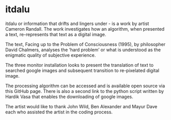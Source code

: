 # itdalu
itdalu or information that drifts and lingers under - is a work by artist Cameron Randall. The work investigates how an algorithm, when presented a text, re-represents that text as a digital image. 

The text, Facing up to the Problem of Consciousness (1995), by philosopher David Chalmers, analyses the ‘hard problem’ or what is understood as the enigmatic quality of subjective experience.

The three monitor installation looks to present the translation of text to searched google images and subsequent transition to re-pixelated digital image.

The processing algorithm can be accessed and is available open source via this GitHub page. There is also a second link to the python script written by Hardik Vasa that enables the downloading of google images. 

The artist would like to thank John Wild, Ben Alexander and Mayur Dave each who assisted the artist in the coding process. 

